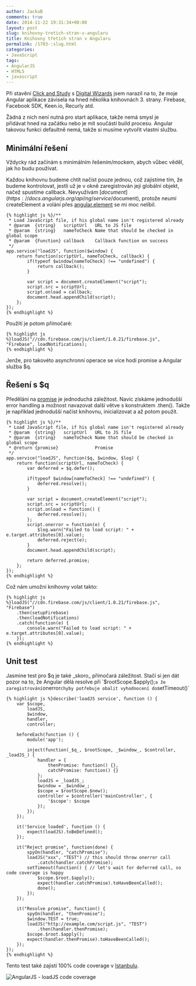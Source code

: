 ```yaml
---
author: JackuB
comments: true
date: 2014-11-22 19:31:34+00:00
layout: post
slug: knihovny-tretich-stran-v-angularu
title: Knihovny třetích stran v Angularu
permalink: /1703-:slug.html
categories:
- JavaScript
tags:
- AngularJS
- HTML5
- javascript
---
```


Při stavění [Click and Study](http://clickandstudy.com) s [Digital Wizards](https://www.dwgroup.cz) jsem narazil na to, že moje Angular aplikace závisela na hned několika knihovnách 3. strany. Firebase, Facebook SDK, Keen.io, Recurly atd.

Žádná z nich není nutná pro start aplikace, takže nemá smysl je přidávat hned na začátku nebo je mít součástí build procesu. Angular takovou funkci defaultně nemá, takže si musíme vytvořit vlastní službu.


## Minimální řešení


Vždycky rád začínám s minimálním řešením/mockem, abych vůbec věděl, jak ho budu používat.

Každou knihovnu budeme chtít načíst pouze jednou, což zajistíme tím, že budeme kontrolovat, jestli už je v okně zaregistrován její globální objekt, načež spustíme callback. Nevyužívám [$document](https://docs.angularjs.org/api/ng/service/$document), protože neumí createElement a volání přes [angular.element](https://docs.angularjs.org/api/ng/function/angular.element) se mi moc nelíbil.


    {% highlight js %}/**
     * Load JavaScript file, if his global name isn't registered already
     * @param  {string}   scriptUrl   URL to JS file
     * @param  {string}   nameToCheck Name that should be checked in global scope
     * @param  {Function} callback    Callback function on success
     */
    app.service("loadJS", function($window) {
    	return function(scriptUrl, nameToCheck, callback) {
    		if(typeof $window[nameToCheck] !== "undefined") {
    			return callback();
    		}

    		var script = document.createElement("script");
    		script.src = scriptUrl;
    		script.onload = callback;
    		document.head.appendChild(script);
    	};
    });
    {% endhighlight %}


Použití je potom přímočaré:


    {% highlight js %}loadJS("//cdn.firebase.com/js/client/1.0.21/firebase.js", "Firebase", loadNotifications);
    {% endhighlight %}


Jenže, pro takovéto asynchronní operace se více hodí promise a Angular služba $q.


## Řešení s $q


Předělání na [promise](https://docs.angularjs.org/api/ng/service/$q) je jednoduchá záležitost. Navíc získáme jednodušší error handling a možnost navazovat další větve s konstruktem .then(). Takže je například jednodušší načíst knihovnu, inicializovat a až potom použít.


    {% highlight js %}/**
     * Load JavaScript file, if his global name isn't registered already
     * @param  {string}   scriptUrl   URL to JS file
     * @param  {string}   nameToCheck Name that should be checked in global scope
     * @return {promise}              Promise
     */
    app.service("loadJS", function($q, $window, $log) {
    	return function(scriptUrl, nameToCheck) {
    		var deferred = $q.defer();

    		if(typeof $window[nameToCheck] !== "undefined") {
    			deferred.resolve();
    		}

    		var script = document.createElement("script");
    		script.src = scriptUrl;
    		script.onload = function() {
    			deferred.resolve();
    		};
    		script.onerror = function(e) {
    			$log.warn("Failed to load script: " + e.target.attributes[0].value);
    			deferred.reject(e);
    		}
    		document.head.appendChild(script);

    		return deferred.promise;
    	};
    });
    {% endhighlight %}


Což nám umožní knihovny volat takto:


    {% highlight js %}loadJS("//cdn.firebase.com/js/client/1.0.21/firebase.js", "Firebase")
    	.then(setupFirebase)
    	.then(loadNotifications)
    	.catch(function(e) {
    		console.warn("Failed to load script: " + e.target.attributes[0].value);
    	});
    {% endhighlight %}




## Unit test


Jasmine test pro $q je také _skoro_ přímočará záležitost. Stačí si jen dát pozor na to, že Angular dělá resolve při `$rootScope.$apply();` a že zaregistrování `onerror` chyby potřebuje obalit vyhodnocení do `setTimeout()`


    {% highlight js %}describe('loadJS service', function () {
        var $scope,
            loadJS,
            $window,
            handler,
            controller;

        beforeEach(function () {
            module('app');

            inject(function(_$q_, $rootScope, _$window_, $controller, _loadJS_) {
                handler = {
                    thenPromise: function() {},
                    catchPromise: function() {}
                };
                loadJS = _loadJS_;
                $window = _$window_;
                $scope = $rootScope.$new();
                controller = $controller('mainController', {
                    '$scope': $scope
                });
            });
        });

        it('Service loaded', function () {
            expect(loadJS).toBeDefined();
        });

        it("Reject promise", function(done) {
            spyOn(handler, "catchPromise");
            loadJS("xxx", "TEST") // this should throw onerror call
                .catch(handler.catchPromise);
            setTimeout(function() { // let's wait for deferred call, so code coverage is happy
                $scope.$root.$apply();
                expect(handler.catchPromise).toHaveBeenCalled();
                done();
            });
        });

        it("Resolve promise", function() {
            spyOn(handler, "thenPromise");
            $window.TEST = true;
            loadJS("http://example.com/script.js", "TEST")
                .then(handler.thenPromise);
            $scope.$root.$apply();
            expect(handler.thenPromise).toHaveBeenCalled();
        });
    });
    {% endhighlight %}


Tento test také zajistí 100% code coverage v [Istanbulu](http://gotwarlost.github.io/istanbul/).



![AngularJS - loadJS code coverage](http://jedenbod.cz/wp-content/uploads/2014/12/SnÃ­mek-obrazovky-2014-12-21-v-23.57.02.png)
